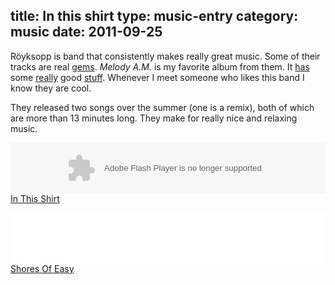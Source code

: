 title: In this shirt
type: music-entry
category: music
date: 2011-09-25
---

Röyksopp is band that consistently makes really great music. Some of their tracks are real [gems][remind_me]. _Melody A.M._ is my favorite album from them. It [has][in_space] some [really][leno] good [stuff][so_easy]. Whenever I meet someone who likes this band I know they are cool.

They released two songs over the summer (one is a remix), both of which are more than 13 minutes long. They make for really nice and relaxing music.

<object height="81" width="100%"> <param name="movie" value="http://player.soundcloud.com/player.swf?url=http%3A%2F%2Fapi.soundcloud.com%2Ftracks%2F22391656"></param> <param name="allowscriptaccess" value="always"></param> <embed allowscriptaccess="always" height="81" src="http://player.soundcloud.com/player.swf?url=http%3A%2F%2Fapi.soundcloud.com%2Ftracks%2F22391656" type="application/x-shockwave-flash" width="100%"></embed> </object>  <span><a
href="http://soundcloud.com/weeennnzzz/in-this-shirt">In This Shirt</a>

<object height="81" width="100%"> <param name="movie" value="http://player.soundcloud.com/player.swf?url=http%3A%2F%2Fapi.soundcloud.com%2Ftracks%2F22395103"></param> <param name="allowscriptaccess" value="always"></param> <embed allowscriptaccess="always" height="81" src="http://player.soundcloud.com/player.swf?url=http%3A%2F%2Fapi.soundcloud.com%2Ftracks%2F22395103" type="application/x-shockwave-flash" width="100%"></embed> </object>  <span><a
href="http://soundcloud.com/isdobleac/shores-of-easy">Shores Of Easy</a>



[remind_me]:https://www.youtube.com/watch?v=eo4u4JJAPGk&ob=av2e
[in_space]:http://www.youtube.com/watch?v=QLnFpjHArwQ
[leno]:http://www.youtube.com/watch?v=qb9WgYW0ruE
[so_easy]:http://www.youtube.com/watch?v=bmatItacEvM
